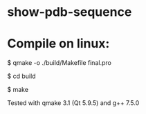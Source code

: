 # show-pdb-sequence

# Compile on linux:

$ qmake -o ./build/Makefile final.pro

$ cd build

$ make

Tested with qmake 3.1 (Qt 5.9.5) and g++ 7.5.0
